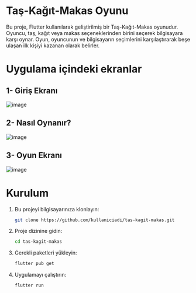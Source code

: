 # Taş-Kağıt-Makas Oyunu
Bu proje, Flutter kullanılarak geliştirilmiş bir Taş-Kağıt-Makas oyunudur. Oyuncu, taş, kağıt veya makas seçeneklerinden birini seçerek bilgisayara karşı oynar. Oyun, oyuncunun ve bilgisayarın seçimlerini karşılaştırarak beşe ulaşan ilk kişiyi kazanan olarak belirler.

# Uygulama içindeki ekranlar

## 1- Giriş Ekranı

![image](https://github.com/nnurrs/tas-kagit-makas-app--Flutter/assets/96475696/0542fb7b-3946-4af1-82a0-48d2c78ad988)


## 2- Nasıl Oynanır? 

![image](https://github.com/nnurrs/tas-kagit-makas-app--Flutter/assets/96475696/97d88044-1dff-4c6c-b82d-41e6725f25a1)


## 3- Oyun Ekranı

![image](https://github.com/nnurrs/tas-kagit-makas-app--Flutter/assets/96475696/9438746d-257f-4bfd-8ab4-3c5deedb2a59)


# Kurulum 

1. Bu projeyi bilgisayarınıza klonlayın:
   ```sh
   git clone https://github.com/kullaniciadi/tas-kagit-makas.git

2. Proje dizinine gidin:
   ```sh
   cd tas-kagit-makas
   
3. Gerekli paketleri yükleyin:
   ```sh
   flutter pub get

4. Uygulamayı çalıştırın:
   ```sh
   flutter run
